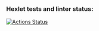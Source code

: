 ### Hexlet tests and linter status:
[![Actions Status](https://github.com/Leniliya/frontend-project-44/actions/workflows/hexlet-check.yml/badge.svg)](https://github.com/Leniliya/frontend-project-44/actions)